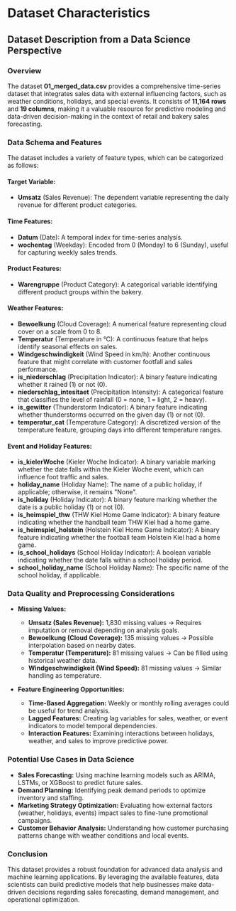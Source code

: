 # Dataset Characteristics

## Dataset Description from a Data Science Perspective

### Overview
The dataset **01_merged_data.csv** provides a comprehensive time-series dataset that integrates sales data with external influencing factors, such as weather conditions, holidays, and special events. It consists of **11,164 rows** and **19 columns**, making it a valuable resource for predictive modeling and data-driven decision-making in the context of retail and bakery sales forecasting.

### Data Schema and Features
The dataset includes a variety of feature types, which can be categorized as follows:

#### **Target Variable:**
- **Umsatz** (Sales Revenue): The dependent variable representing the daily revenue for different product categories.

#### **Time Features:**
- **Datum** (Date): A temporal index for time-series analysis.
- **wochentag** (Weekday): Encoded from 0 (Monday) to 6 (Sunday), useful for capturing weekly sales trends.

#### **Product Features:**
- **Warengruppe** (Product Category): A categorical variable identifying different product groups within the bakery.

#### **Weather Features:**
- **Bewoelkung** (Cloud Coverage): A numerical feature representing cloud cover on a scale from 0 to 8.
- **Temperatur** (Temperature in °C): A continuous feature that helps identify seasonal effects on sales.
- **Windgeschwindigkeit** (Wind Speed in km/h): Another continuous feature that might correlate with customer footfall and sales performance.
- **is_niederschlag** (Precipitation Indicator): A binary feature indicating whether it rained (1) or not (0).
- **niederschlag_intesitaet** (Precipitation Intensity): A categorical feature that classifies the level of rainfall (0 = none, 1 = light, 2 = heavy).
- **is_gewitter** (Thunderstorm Indicator): A binary feature indicating whether thunderstorms occurred on the given day (1) or not (0).
- **temperatur_cat** (Temperature Category): A discretized version of the temperature feature, grouping days into different temperature ranges.

#### **Event and Holiday Features:**
- **is_kielerWoche** (Kieler Woche Indicator): A binary variable marking whether the date falls within the Kieler Woche event, which can influence foot traffic and sales.
- **holiday_name** (Holiday Name): The name of a public holiday, if applicable; otherwise, it remains "None".
- **is_holiday** (Holiday Indicator): A binary feature marking whether the date is a public holiday (1) or not (0).
- **is_heimspiel_thw** (THW Kiel Home Game Indicator): A binary feature indicating whether the handball team THW Kiel had a home game.
- **is_heimspiel_holstein** (Holstein Kiel Home Game Indicator): A binary feature indicating whether the football team Holstein Kiel had a home game.
- **is_school_holidays** (School Holiday Indicator): A boolean variable indicating whether the date falls within a school holiday period.
- **school_holiday_name** (School Holiday Name): The specific name of the school holiday, if applicable.

### Data Quality and Preprocessing Considerations
- **Missing Values:**
  - **Umsatz (Sales Revenue):** 1,830 missing values → Requires imputation or removal depending on analysis goals.
  - **Bewoelkung (Cloud Coverage):** 135 missing values → Possible interpolation based on nearby dates.
  - **Temperatur (Temperature):** 81 missing values → Can be filled using historical weather data.
  - **Windgeschwindigkeit (Wind Speed):** 81 missing values → Similar handling as temperature.

- **Feature Engineering Opportunities:**
  - **Time-Based Aggregation:** Weekly or monthly rolling averages could be useful for trend analysis.
  - **Lagged Features:** Creating lag variables for sales, weather, or event indicators to model temporal dependencies.
  - **Interaction Features:** Examining interactions between holidays, weather, and sales to improve predictive power.

### Potential Use Cases in Data Science
- **Sales Forecasting:** Using machine learning models such as ARIMA, LSTMs, or XGBoost to predict future sales.
- **Demand Planning:** Identifying peak demand periods to optimize inventory and staffing.
- **Marketing Strategy Optimization:** Evaluating how external factors (weather, holidays, events) impact sales to fine-tune promotional campaigns.
- **Customer Behavior Analysis:** Understanding how customer purchasing patterns change with weather conditions and local events.

### Conclusion
This dataset provides a robust foundation for advanced data analysis and machine learning applications. By leveraging the available features, data scientists can build predictive models that help businesses make data-driven decisions regarding sales forecasting, demand management, and operational optimization.

